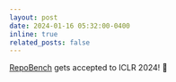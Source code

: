 ```yaml
---
layout: post
date: 2024-01-16 05:32:00-0400
inline: true
related_posts: false
---
```


[RepoBench](https://arxiv.org/abs/2306.03091) gets accepted to ICLR 2024! 🎉